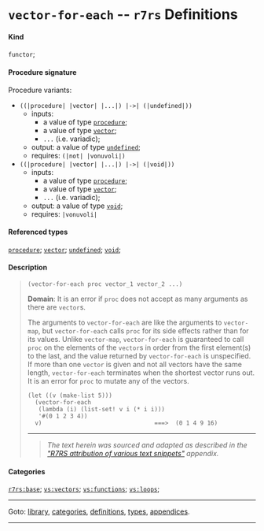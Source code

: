 

<a id='definition__r7rs__vector-for-each'></a>

# `vector-for-each` -- `r7rs` Definitions


#### Kind

`functor`;


#### Procedure signature

Procedure variants:
 * `((|procedure| |vector| |...|) |->| (|undefined|))`
   * inputs:
     * a value of type [`procedure`](../../r7rs/types/procedure.md#type__r7rs__procedure);
     * a value of type [`vector`](../../r7rs/types/vector.md#type__r7rs__vector);
     * `...` (i.e. variadic);
   * output: a value of type [`undefined`](../../r7rs/types/undefined.md#type__r7rs__undefined);
   * requires: `(|not| |vonuvoli|)`
 * `((|procedure| |vector| |...|) |->| (|void|))`
   * inputs:
     * a value of type [`procedure`](../../r7rs/types/procedure.md#type__r7rs__procedure);
     * a value of type [`vector`](../../r7rs/types/vector.md#type__r7rs__vector);
     * `...` (i.e. variadic);
   * output: a value of type [`void`](../../r7rs/types/void.md#type__r7rs__void);
   * requires: `|vonuvoli|`


#### Referenced types

[`procedure`](../../r7rs/types/procedure.md#type__r7rs__procedure);
[`vector`](../../r7rs/types/vector.md#type__r7rs__vector);
[`undefined`](../../r7rs/types/undefined.md#type__r7rs__undefined);
[`void`](../../r7rs/types/void.md#type__r7rs__void);


#### Description

> ````
> (vector-for-each proc vector_1 vector_2 ...)
> ````
> 
> 
> **Domain**:  It is an error if `proc` does not
> accept as many arguments as there are `vector`s.
> 
> The arguments to `vector-for-each` are like the arguments to
> `vector-map`, but `vector-for-each` calls `proc` for its side
> effects rather than for its values.  Unlike `vector-map`,
> `vector-for-each` is guaranteed to call `proc` on the elements of
> the `vector`s in order from the first element(s) to the last, and
> the value returned by `vector-for-each` is unspecified.
> If more than one `vector` is given and not all vectors have the same length,
> `vector-for-each` terminates when the shortest vector runs out.
> It is an error for `proc` to mutate any of the vectors.
> 
> ````
> (let ((v (make-list 5)))
>   (vector-for-each
>    (lambda (i) (list-set! v i (* i i)))
>    '#(0 1 2 3 4))
>   v)                                ===>  (0 1 4 9 16)
> ````
> 
> 
> ----
> > *The text herein was sourced and adapted as described in the ["R7RS attribution of various text snippets"](../../r7rs/appendices/attribution.md#appendix__r7rs__attribution) appendix.*


#### Categories

[`r7rs:base`](../../r7rs/categories/r7rs_3a_base.md#category__r7rs__r7rs_3a_base);
[`vs:vectors`](../../r7rs/categories/vs_3a_vectors.md#category__r7rs__vs_3a_vectors);
[`vs:functions`](../../r7rs/categories/vs_3a_functions.md#category__r7rs__vs_3a_functions);
[`vs:loops`](../../r7rs/categories/vs_3a_loops.md#category__r7rs__vs_3a_loops);

----

Goto: [library](../../r7rs/_index.md#library__r7rs), [categories](../../r7rs/categories/_index.md#toc__r7rs__categories), [definitions](../../r7rs/definitions/_index.md#toc__r7rs__definitions), [types](../../r7rs/types/_index.md#toc__r7rs__types), [appendices](../../r7rs/appendices/_index.md#toc__r7rs__appendices).

----

